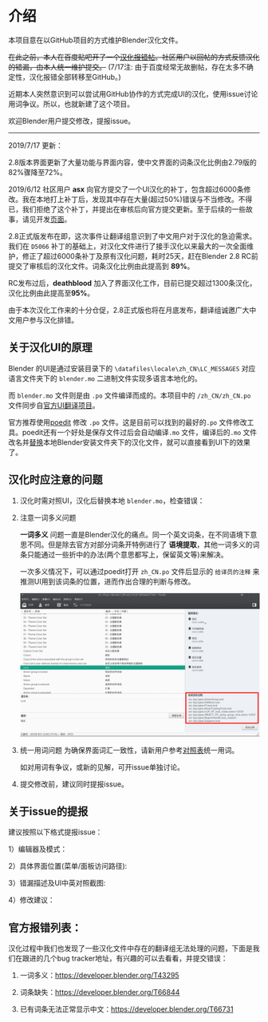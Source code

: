 # 介绍

本项目意在以GitHub项目的方式维护Blender汉化文件。

~~在此之前，本人在百度贴吧开了一个[汉化报错帖](http://tieba.baidu.com/p/5530957667?pid=117496092864)。社区用户以回帖的方式反馈汉化的错漏，由本人统一维护提交。~~ (7/17注: 由于百度经常无故删帖，存在太多不确定性，汉化报错全部转移至GitHub。)

近期本人突然意识到可以尝试用GitHub协作的方式完成UI的汉化，使用issue讨论用词争议。所以，也就新建了这个项目。

欢迎Blender用户提交修改，提报issue。

---
2019/7/17 更新：

2.8版本界面更新了大量功能与界面内容，使中文界面的词条汉化比例由2.79版的82%骤降至72%。

2019/6/12 社区用户 **asx** 向官方提交了一个UI汉化的补丁，包含超过6000条修改。我在本地打上补丁后，发现其中存在大量(超过50%)错误与不当修改。不得已，我们拒绝了这个补丁，并提出在审核后向官方提交更新。至于后续的一些故事，请见开发[页面](https://developer.blender.org/D5066)。

2.8正式版发布在即，这次事件让翻译组意识到了中文用户对于汉化的急迫需求。我们在 `D5066` 补丁的基础上，对汉化文件进行了接手汉化以来最大的一次全面维护，修正了超过6000条补丁及原有汉化问题，耗时25天，赶在Blender 2.8 RC前提交了审核后的汉化文件。词条汉化比例由此提高到 **89%**。

RC发布过后，**deathblood** 加入了界面汉化工作，目前已提交超过1300条汉化，汉化比例由此提高至**95%**。

由于本次汉化工作来的十分仓促，2.8正式版也将在月底发布，翻译组诚邀广大中文用户参与汉化排错。


## 关于汉化UI的原理

Blender 的UI是通过安装目录下的 `\datafiles\locale\zh_CN\LC_MESSAGES` 对应语言文件夹下的 `blender.mo` 二进制文件实现多语言本地化的。

而 `blender.mo` 文件则是由 `.po` 文件编译而成的。本项目中的 `/zh_CN/zh_CN.po` 文件同步自[官方UI翻译项目](https://svn.blender.org/svnroot/bf-translations/branches/zh_CN/)。

官方推荐使用[poedit](https://poedit.net/download) 修改 `.po` 文件。这是目前可以找到的最好的`.po` 文件修改工具。poedit还有一个好处是保存文件过后会自动编译`.mo` 文件，编译后的`.mo` 文件改名并[替换](https://www.jianshu.com/p/e6fdda5dd103)本地Blender安装文件夹下的汉化文件，就可以直接看到UI下的效果了。

## 汉化时应注意的问题

1. 汉化时需对照UI，汉化后替换本地 `blender.mo`，检查错误：
2. 注意一词多义问题

   **一词多义** 问题一直是Blender汉化的痛点。同一个英文词条，在不同语境下意思不同。但是除去官方对部分词条开特例进行了 **语境提取**，其他一词多义的词条只能通过一些折中的办法(两个意思都写上，保留英文等)来解决。

   一次多义情况下，可以通过poedit打开 `zh_CN.po` 文件后显示的 `给译员的注释` 来推测UI用到该词条的位置，进而作出合理的判断与修改。

   ![注释](./img/poedit_comments.png)

3. 统一用词问题
   为确保界面词汇一致性，请新用户参考[对照表](./dict.md)统一用词。

   如对用词有争议，或新的见解，可开issue单独讨论。
   
4. 提交修改前，建议同时提报issue。

## 关于issue的提报

建议按照以下格式提报issue：

1）编辑器及模式：

2）具体界面位置(菜单/面板访问路径):

3）错漏描述及UI中英对照截图:

4）修改建议：

## 官方报错列表：

汉化过程中我们也发现了一些汉化文件中存在的翻译组无法处理的问题，下面是我们在跟进的几个bug tracker地址，有兴趣的可以去看看，并提交错误：

1. 一词多义：https://developer.blender.org/T43295

2. 词条缺失：https://developer.blender.org/T66844

3. 已有词条无法正常显示中文：https://developer.blender.org/T66731
